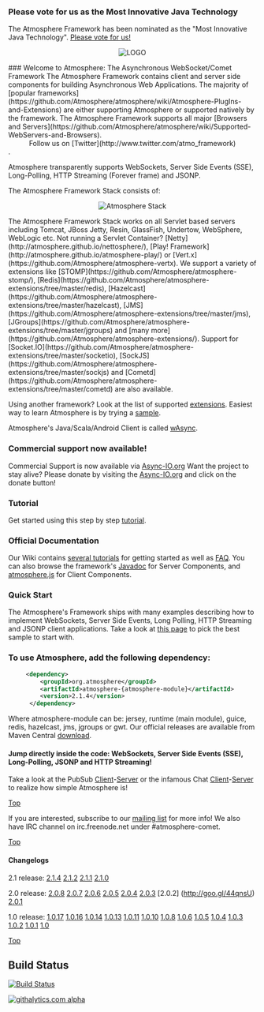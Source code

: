 ### Please vote for us as the Most Innovative Java Technology
The Atmosphere Framework has been nominated as the "Most Innovative Java Technology". [Please vote for us!](http://jax.de/awards2014/)
<p align="center">
<img src="http://atmosphere.github.io/atmosphere/images/atmosphere.png" alt="LOGO"/>
</p>
### Welcome to Atmosphere: The Asynchronous WebSocket/Comet Framework
The Atmosphere Framework contains client and server side components for building Asynchronous Web Applications. The majority of [popular frameworks](https://github.com/Atmosphere/atmosphere/wiki/Atmosphere-PlugIns-and-Extensions) are either supporting Atmosphere or supported natively by the framework. The Atmosphere Framework supports all major [Browsers and Servers](https://github.com/Atmosphere/atmosphere/wiki/Supported-WebServers-and-Browsers).

<center>Follow us on [Twitter](http://www.twitter.com/atmo_framework)</center>.

Atmosphere transparently supports WebSockets, Server Side Events (SSE), Long-Polling, HTTP Streaming (Forever frame) and JSONP.

The Atmosphere Framework Stack consists of: 

<p align="center">
  <img src="http://atmosphere.github.io/atmosphere/images/stack.png"Atmosphere Framework Stack" alt="Atmosphere Stack"/>
</p>
The Atmosphere Framework Stack works on all Servlet based servers including Tomcat, JBoss Jetty, Resin, GlassFish, Undertow, WebSphere, WebLogic etc. Not running a Servlet Container? [Netty](http://atmosphere.github.io/nettosphere/), [Play! Framework](http://atmosphere.github.io/atmosphere-play/) or [Vert.x](https://github.com/Atmosphere/atmosphere-vertx). We support a variety of extensions like [STOMP](https://github.com/Atmosphere/atmosphere-stomp/), [Redis](https://github.com/Atmosphere/atmosphere-extensions/tree/master/redis), [Hazelcast](https://github.com/Atmosphere/atmosphere-extensions/tree/master/hazelcast), [JMS](https://github.com/Atmosphere/atmosphere-extensions/tree/master/jms), [JGroups](https://github.com/Atmosphere/atmosphere-extensions/tree/master/jgroups) and [many more](https://github.com/Atmosphere/atmosphere-extensions/). Support for [Socket.IO](https://github.com/Atmosphere/atmosphere-extensions/tree/master/socketio), [SockJS](https://github.com/Atmosphere/atmosphere-extensions/tree/master/sockjs) and [Cometd](https://github.com/Atmosphere/atmosphere-extensions/tree/master/cometd) are also available.

Using another framework? Look at the list of supported [extensions](https://github.com/Atmosphere/atmosphere/wiki/Atmosphere-PlugIns-and-Extensions). Easiest way to learn Atmosphere is by trying a [sample](https://github.com/Atmosphere/atmosphere-samples/). 

Atmosphere's Java/Scala/Android Client is called [wAsync](https://github.com/Atmosphere/wasync).

### Commercial support now available!
Commercial Support is now available via [Async-IO.org](http://async-io.org) Want the project to stay alive? Please donate by visiting the [Async-IO.org](http://async-io.org) and click on the donate button!

### Tutorial

Get started using this step by step [tutorial](http://async-io.org/tutorial.html).

### Official Documentation
Our Wiki contains [several tutorials](https://github.com/Atmosphere/atmosphere/wiki) for getting started as well as [FAQ](https://github.com/Atmosphere/atmosphere/wiki/Frequently-Asked-Questions). You can also browse the framework's [Javadoc](http://atmosphere.github.com/atmosphere/apidocs/) for Server Components, and [atmosphere.js](https://github.com/Atmosphere/atmosphere/wiki/jQuery.atmosphere.js-atmosphere.js-API) for Client Components.

### Quick Start

The Atmosphere's Framework ships with many examples describing how to implement WebSockets, Server Side Events, Long Polling, HTTP Streaming and JSONP client applications. Take a look at [this page](https://github.com/Atmosphere/atmosphere-samples/) to pick the best sample to start with.

### To use Atmosphere, add the following dependency:
```xml
     <dependency>
         <groupId>org.atmosphere</groupId>
         <artifactId>atmosphere-{atmosphere-module}</artifactId>
         <version>2.1.4</version>
      </dependency>
```
      
Where atmosphere-module can be: jersey, runtime (main module), guice, redis, hazelcast, jms, jgroups or gwt. Our official releases are available from Maven Central [download](http://search.maven.org/#search|ga|1|atmosphere).

#### Jump directly inside the code: WebSockets, Server Side Events (SSE), Long-Polling, JSONP and HTTP Streaming!

Take a look at the PubSub [Client](https://github.com/Atmosphere/atmosphere-samples/blob/master/samples/jersey-pubsub/src/main/webapp/index.html#L34)-[Server](https://github.com/Atmosphere/atmosphere-samples/blob/master/samples/jersey-pubsub/src/main/java/org/atmosphere/samples/pubsub/JerseyPubSub.java#L36) or the infamous Chat [Client](https://github.com/Atmosphere/atmosphere-samples/blob/master/samples/chat/src/main/webapp/javascript/application.js#L1)-[Server](https://github.com/Atmosphere/atmosphere-samples/blob/master/samples/chat/src/main/java/org/atmosphere/samples/chat/Chat.java#L32) to realize how simple Atmosphere is!

[Top](#Top)

If you are interested, subscribe to our [mailing list](http://groups.google.com/group/atmosphere-framework) for more info! We also have IRC channel on irc.freenode.net under #atmosphere-comet.

[Top](#Top)

#### Changelogs

2.1 release: [2.1.4](http://goo.gl/5HiZM7) [2.1.2](http://goo.gl/0BSpfj) [2.1.1](http://goo.gl/F9fr45) [2.1.0](https://github.com/Atmosphere/atmosphere/issues?labels=2.1&page=1&state=closed)

2.0 release: [2.0.8](https://github.com/Atmosphere/atmosphere/issues?labels=2.0.8&page=1&state=closed) [2.0.7](http://goo.gl/nefkn7) [2.0.6](http://goo.gl/MvFSR1) [2.0.5](http://goo.gl/jFLDZc) [2.0.4](http://goo.gl/zTbcgC) [2.0.3](https://github.com/Atmosphere/atmosphere/issues?labels=2.0.3&page=1&state=closed) [2.0.2] (http://goo.gl/44qnsU) [2.0.1](https://github.com/Atmosphere/atmosphere/issues?labels=2.0.1&page=1&state=closed)

1.0 release: [1.0.17](http://goo.gl/y2QImv) [1.0.16](http://goo.gl/aWhhtS) [1.0.14](http://goo.gl/Ni3e5l) [1.0.13](https://github.com/Atmosphere/atmosphere/issues?labels=1.0.13&milestone=&page=1&state=closed) [1.0.11](http://goo.gl/TUzk2) [1.0.10](http://goo.gl/teWkz) [1.0.8](https://github.com/Atmosphere/atmosphere/issues?labels=1.0.8&page=1&state=open) [1.0.6](http://goo.gl/Grd2F) [1.0.5](http://goo.gl/nVRyu) [1.0.4](http://goo.gl/r24xA) [1.0.3](https://github.com/Atmosphere/atmosphere/issues?labels=1.0.3&page=1&state=closed) [1.0.2](http://goo.gl/RqaS9) [1.0.1](http://goo.gl/UILd3 ) [1.0](https://github.com/Atmosphere/atmosphere/issues?labels=1.0.0&page=1&state=closed)

[Top](#Top)

## Build Status
[![Build Status](https://buildhive.cloudbees.com/job/Atmosphere/job/atmosphere/badge/icon)](https://buildhive.cloudbees.com/job/Atmosphere/job/atmosphere/)

[![githalytics.com alpha](https://cruel-carlota.pagodabox.com/451c0e9dd7bfaa28ea12114ceb11695b "githalytics.com")](http://githalytics.com/Atmosphere/atmosphere)


